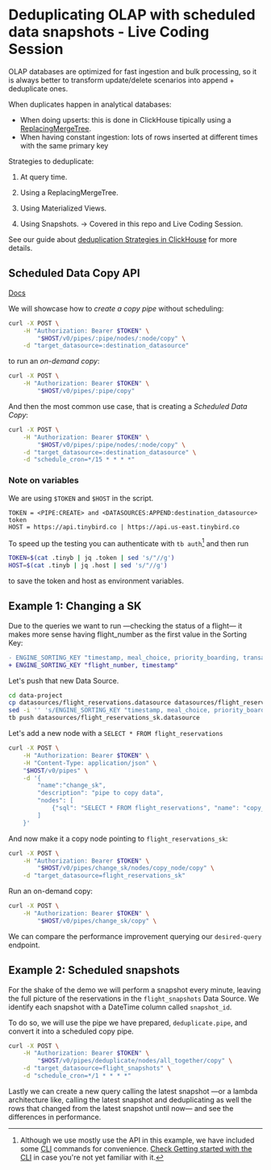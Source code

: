 # Deduplicating OLAP with scheduled data snapshots - Live Coding Session

OLAP databases are optimized for fast ingestion and bulk processing, so it is always better to transform update/delete scenarios into append + deduplicate ones.

When duplicates happen in analytical databases:

- When doing upserts: this is done in ClickHouse tipically using a [ReplacingMergeTree](https://clickhouse.com/docs/en/engines/table-engines/mergetree-family/replacingmergetree/).
- When having constant ingestion: lots of rows inserted at different times with the same primary key

Strategies to deduplicate:

1. At query time.

1. Using a ReplacingMergeTree.

1. Using Materialized Views.

1. Using Snapshots. -> Covered in this repo and Live Coding Session.

See our guide about [deduplication Strategies in ClickHouse](https://www.tinybird.co/docs/guides/deduplication-strategies.html) for more details.

## Scheduled Data Copy API

[Docs](https://www.tinybird.co/docs/api-reference/pipe-api.html#scheduled-data-copy-beta)

We will showcase how to _create a copy pipe_ without scheduling:

```bash
curl -X POST \
    -H "Authorization: Bearer $TOKEN" \
        "$HOST/v0/pipes/:pipe/nodes/:node/copy" \
    -d "target_datasource=:destination_datasource"
```

to run an _on-demand copy_:

```bash
curl -X POST \
    -H "Authorization: Bearer $TOKEN" \
        "$HOST/v0/pipes/:pipe/copy"
```

And then the most common use case, that is creating a _Scheduled Data Copy_:

```bash
curl -X POST \
    -H "Authorization: Bearer $TOKEN" \
        "$HOST/v0/pipes/:pipe/nodes/:node/copy" \
    -d "target_datasource=:destination_datasource" \
    -d "schedule_cron=*/15 * * * *"
```

### Note on variables

We are using `$TOKEN` and `$HOST` in the script.

```env
TOKEN = <PIPE:CREATE> and <DATASOURCES:APPEND:destination_datasource> token
HOST = https://api.tinybird.co | https://api.us-east.tinybird.co
```

To speed up the testing you can authenticate with `tb auth`[^1] and then run

```bash
TOKEN=$(cat .tinyb | jq .token | sed 's/"//g') 
HOST=$(cat .tinyb | jq .host | sed 's/"//g') 
```

to save the token and host as environment variables.

## Example 1: Changing a SK

Due to the queries we want to run —checking the status of a flight— it makes more sense having flight_number as the first value in the Sorting Key:

```diff
- ENGINE_SORTING_KEY "timestamp, meal_choice, priority_boarding, transaction_id"
+ ENGINE_SORTING_KEY "flight_number, timestamp"
```

Let's push that new Data Source.

```bash
cd data-project
cp datasources/flight_reservations.datasource datasources/flight_reservations_sk.datasource
sed -i '' 's/ENGINE_SORTING_KEY "timestamp, meal_choice, priority_boarding, transaction_id"/ENGINE_SORTING_KEY "flight_number, timestamp"/g' data-project/datasources/flight_reservations_sk.datasource
tb push datasources/flight_reservations_sk.datasource
```

Let's add a new node with a `SELECT * FROM flight_reservations`

```bash
curl -X POST \
    -H "Authorization: Bearer $TOKEN" \
    -H "Content-Type: application/json" \
    "$HOST/v0/pipes" \
    -d '{
        "name":"change_sk",
        "description": "pipe to copy data",
        "nodes": [
            {"sql": "SELECT * FROM flight_reservations", "name": "copy_node", "description": "just a select * to get all rows" }
        ]
    }'
```

And now make it a copy node pointing to `flight_reservations_sk`:

```bash
curl -X POST \
    -H "Authorization: Bearer $TOKEN" \
        "$HOST/v0/pipes/change_sk/nodes/copy_node/copy" \
    -d "target_datasource=flight_reservations_sk"
```

Run an on-demand copy:

```bash
curl -X POST \
    -H "Authorization: Bearer $TOKEN" \
        "$HOST/v0/pipes/change_sk/copy" \
```

We can compare the performance improvement querying our `desired-query` endpoint.

## Example 2: Scheduled snapshots

For the shake of the demo we will perform a snapshot every minute, leaving the full picture of the reservations in the `flight_snapshots` Data Source. We identify each snapshot with a DateTime column called `snapshot_id`.

To do so, we will use the pipe we have prepared, `deduplicate.pipe`, and convert it into a scheduled copy pipe.

```bash
curl -X POST \
    -H "Authorization: Bearer $TOKEN" \
        "$HOST/v0/pipes/deduplicate/nodes/all_together/copy" \
    -d "target_datasource=flight_snapshots" \
    -d "schedule_cron=*/1 * * * *"
```

Lastly we can create a new query calling the latest snapshot —or a lambda architecture like, calling the latest snapshot and deduplicating as well the rows that changed from the latest snapshot until now— and see the differences in performance.

[^1]: Although we use mostly use the API in this example, we have included some [CLI](https://www.tinybird.co/docs/cli.html) commands for convenience. [Check Getting started with the CLI](https://www.tinybird.co/docs/quick-start-cli.html) in case you're not yet familiar with it.
